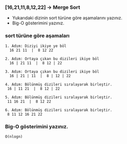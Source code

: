 
### [16,21,11,8,12,22] -> Merge Sort

- Yukarıdaki dizinin sort türüne göre aşamalarını yazınız.
- Big-O gösterimini yazınız.

### sort türüne göre aşamaları
```
1. Adım: Diziyi ikiye ye böl 
  16 21 11  |  8 12 22 
```
```
2. Adım: Ortaya çıkan bu dizileri ikiye böl
  16 | 21 11  |  8 12 | 22
```
```
3. Adım: Ortaya çıkan bu dizileri ikiye böl
  16 | 21 | 11  |  8 | 12 | 22
 ```
 ```
4. Adım: Bölünmüş dizileri sıralayarak birleştir.
  16 | 11 21  |  8 12 | 22
 ```
 ```
5. Adım: Bölünmüş dizileri sıralayarak birleştir.
  11 16 21  |  8 12 22 
 ```
 ```
6. Adım: Bölünmüş dizileri sıralayarak birleştir.
  8 11 12 16 21 22   
  ```   
### Big-O gösterimini yazınız.
```
O(nlogn)
```


  

    

         
